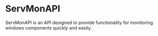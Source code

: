 # ServMonAPI
ServMonAPI is an API designed to provide functionality for monitoring windows components quickly and easily.
